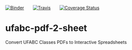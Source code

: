 [![Binder](https://mybinder.org/badge.svg)](https://mybinder.org/v2/gh/fernando-freitas-alves/ufabc-pdf-2-sheet.git/master?filepath=index.ipynb)  [![Travis](https://img.shields.io/travis/rust-lang/rust.svg)](https://travis-ci.org/fernando-freitas-alves/ufabc-pdf-2-sheet)  [![Coverage Status](https://coveralls.io/repos/github/fernando-freitas-alves/ufabc-pdf-2-sheet/badge.svg?branch=master)](https://coveralls.io/github/fernando-freitas-alves/ufabc-pdf-2-sheet?branch=master)
# ufabc-pdf-2-sheet
Convert UFABC Classes PDFs to Interactive Spreadsheets

